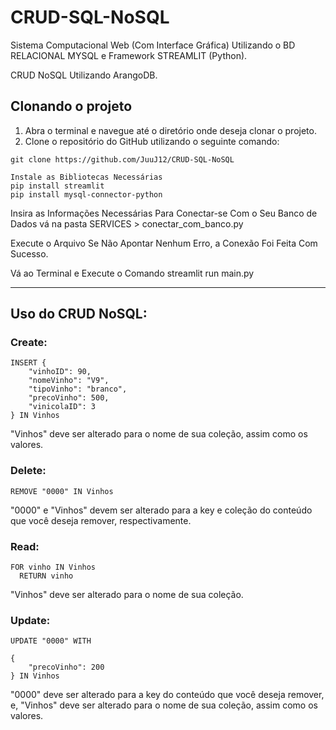 ﻿# CRUD-SQL-NoSQL

Sistema Computacional Web (Com Interface Gráfica) Utilizando o BD RELACIONAL MYSQL e Framework STREAMLIT (Python).

CRUD NoSQL Utilizando ArangoDB.

## Clonando o projeto

1. Abra o terminal e navegue até o diretório onde deseja clonar o projeto.
2. Clone o repositório do GitHub utilizando o seguinte comando:


```
git clone https://github.com/JuuJ12/CRUD-SQL-NoSQL

```

```
Instale as Bibliotecas Necessárias
pip install streamlit
pip install mysql-connector-python
```

Insira as Informações Necessárias Para Conectar-se Com o Seu Banco de Dados vá na pasta SERVICES > conectar_com_banco.py

Execute o Arquivo Se Não Apontar Nenhum Erro, a Conexão Foi Feita Com Sucesso.



Vá ao Terminal e Execute o Comando streamlit run main.py

________________________________________________

## Uso do CRUD NoSQL:

### Create:

```
INSERT {
    "vinhoID": 90,
    "nomeVinho": "V9",
    "tipoVinho": "branco",
    "precoVinho": 500,
    "vinicolaID": 3
} IN Vinhos
```

"Vinhos" deve ser alterado para o nome de sua coleção, assim como os valores.

### Delete:

```
REMOVE "0000" IN Vinhos
```

"0000" e "Vinhos" devem ser alterado para a key e coleção do conteúdo que você deseja remover, respectivamente.

### Read:

```
FOR vinho IN Vinhos
  RETURN vinho
```

"Vinhos" deve ser alterado para o nome de sua coleção.

### Update:

```
UPDATE "0000" WITH

{
    "precoVinho": 200
} IN Vinhos
```

"0000" deve ser alterado para a key do conteúdo que você deseja remover, e, "Vinhos" deve ser alterado para o nome de sua coleção, assim como os valores.
